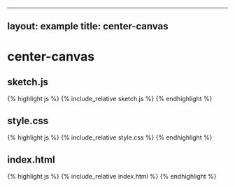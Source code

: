 
---
layout: example
title: center-canvas
---
# center-canvas
## sketch.js 
{% highlight js %}
{% include_relative sketch.js %}
{% endhighlight %}
## style.css 
{% highlight js %}
{% include_relative style.css %}
{% endhighlight %}
## index.html 
{% highlight js %}
{% include_relative index.html %}
{% endhighlight %}

